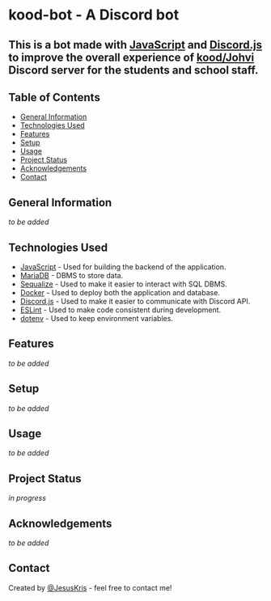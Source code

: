 <!-- ctrl + shift + v to preview -->
# kood-bot - A Discord bot


## This is a bot made with [JavaScript](https://www.javascript.com/) and [Discord.js](https://www.npmjs.com/package/discord.js) to improve the overall experience of [kood/Johvi](https://kood.tech/) Discord server for the students and school staff.


## Table of Contents
* [General Information](#general-information)
* [Technologies Used](#technologies-used)
* [Features](#features)
* [Setup](#setup)
* [Usage](#usage)
* [Project Status](#project-status)
* [Acknowledgements](#acknowledgements)
* [Contact](#contact)


## General Information
<!-- - Provide general information about your project here.
- What problem does it (intend to) solve?
- What is the purpose of your project?
- Why did you undertake it? -->

_to be added_


## Technologies Used
- [JavaScript](https://www.javascript.com/) - Used for building the backend of the application.
- [MariaDB](https://mariadb.org/) - DBMS to store data.
- [Sequalize](https://www.npmjs.com/package/sequelize) - Used to make it easier to interact with SQL DBMS.
- [Docker](https://www.docker.com/) - Used to deploy both the application and database.
- [Discord.js](https://www.npmjs.com/package/discord.js) - Used to make it easier to communicate with Discord API.
- [ESLint](https://www.npmjs.com/package/eslint) - Used to make code consistent during development.
- [dotenv](https://www.npmjs.com/package/dotenv) - Used to keep environment variables.


## Features
_to be added_


## Setup
<!-- What are the project requirements/dependencies? Where are they listed? A requirements.txt or a Pipfile.lock file perhaps? Where is it located?

Proceed to describe how to install / setup one's local environment / get started with the project. -->
_to be added_


## Usage
<!-- How does one go about using it?
Provide various use cases and code examples here. -->

_to be added_


## Project Status
_in progress_


## Acknowledgements
_to be added_


## Contact
Created by [@JesusKris](https://github.com/JesusKris) - feel free to contact me!